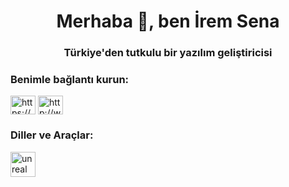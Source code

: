 <h1 align="center">Merhaba 👋, ben İrem Sena</h1>
<h3 align="center">Türkiye'den tutkulu bir yazılım geliştiricisi</h3>

<h3 align="left">Benimle bağlantı kurun:</h3>
<p align="left">
<a href="https://linkedin.com/in/https://www.linkedin.com/public-profile/settings? lipi=urn%3ali%3apage%3ad_flagship3_profile_self_edit_contact-info%3bockn%2frv8rcwacm0axo8aea%3d%3d" target="blank"><img align="center" src="https://raw.githubusercontent.com/rahuldkjain/github-profile-readme-generator/master/src/images/icons/Social/linked-in-alt.svg" alt="https://www.linkedin.com/public-profile/settings? lipi=urn%3ali%3apage%3ad_flagship3_profile_self_edit_contact-info%3bockn%2frv8rcwacm0axo8aea%3d%3d" height="30" width="40" /></a>
<a href="https://www.youtube.com/c/http://www.youtube.com/@printcodeclasss" target="blank"><img align="center" src="https://raw.githubusercontent.com/rahuldkjain/github-profile-readme-generator/master/src/images/icons/Social/youtube.svg" alt="http://www.youtube.com/@printcodeclasss" height="30" width="40" /></a>
</p>

<h3 align="left">Diller ve Araçlar:</h3>
<p align="left"> <a href="https://aws.com" target="_blank" rel="noreferrerer""" width" show-content" src/com/sraw width" sraw/com/sref width"/com/show-sref-swow/content/content/sr/m/master/con/con/cons/amazon/amazonwebserviceservices-original-wordmark.s="aws="40" width="40"> </a href="https://www.cprogramming.com/" target="_blank" reler"> <imgits="https://raw.hubuser.com/devicons/devicon/cons/cons/master/m height="40"/> </a> <a href="https://unrealengine.com/" target="_blank" rel="noreferrer"> <img src="https://raw.githubusercontent.com/kenangundogan/fontisto/036b7eca71aab1bef8e6a0518f7329f13ed62f6b/icons/svg/brand/unreal-engine.svg" alt="unreal" width="40" height="40"/> </a> </p>



